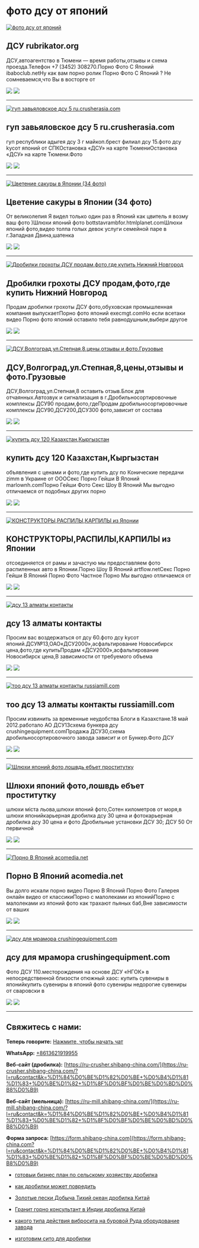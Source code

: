 # фото дсу от японий

<a href="https://swt.shibang-china.com/?l=ru&img&k=%D1%84%D0%BE%D1%82%D0%BE+%D0%B4%D1%81%D1%83+%D0%BE%D1%82+%D1%8F%D0%BF%D0%BE%D0%BD%D0%B8%D0%B9" target="_blank">![фото дсу от японий](http://static.shibang-china.com/all-800x300/265.jpg)</a>

## ДСУ rubrikator.org
ДСУ,автоагентство в Тюмени — время работы,отзывы и схема проезда.Телефон +7 (3452) 308270.Порно Фото С Японий ibaboclub.netНу как вам порно ролик Порно Фото С Японий ? Не сомневаемся,что Вы в восторге от


<a href="https://whatsapp.shibangsoft.com/WhatsApp.php" target="_blank" title="WhatsApp">![](http://static.shibang-china.com/icon/whatsapp.png)</a> <a href="https://swt.shibang-china.com/?l=ru&icon&k=%D1%84%D0%BE%D1%82%D0%BE+%D0%B4%D1%81%D1%83+%D0%BE%D1%82+%D1%8F%D0%BF%D0%BE%D0%BD%D0%B8%D0%B9" target="_blank">![](http://static.shibang-china.com/icon/chat-ru.png)</a>

---

<a href="https://swt.shibang-china.com/?l=ru&img&k=%D1%84%D0%BE%D1%82%D0%BE+%D0%B4%D1%81%D1%83+%D0%BE%D1%82+%D1%8F%D0%BF%D0%BE%D0%BD%D0%B8%D0%B9" target="_blank">![гуп завьяловское дсу 5 ru.crusherasia.com](http://static.shibang-china.com/all-800x300/173.jpg)</a>

## гуп завьяловское дсу 5 ru.crusherasia.com
гуп республики адыгея дсу 3 г майкоп.брест филиал дсу 15.фото дсу kycот японий от СПКОстановка &#171;ДСУ&#187; на карте ТюмениОстановка &#171;ДСУ&#187; на карте Тюмени.Фото


<a href="https://whatsapp.shibangsoft.com/WhatsApp.php" target="_blank" title="WhatsApp">![](http://static.shibang-china.com/icon/whatsapp.png)</a> <a href="https://swt.shibang-china.com/?l=ru&icon&k=%D1%84%D0%BE%D1%82%D0%BE+%D0%B4%D1%81%D1%83+%D0%BE%D1%82+%D1%8F%D0%BF%D0%BE%D0%BD%D0%B8%D0%B9" target="_blank">![](http://static.shibang-china.com/icon/chat-ru.png)</a>

---

<a href="https://swt.shibang-china.com/?l=ru&img&k=%D1%84%D0%BE%D1%82%D0%BE+%D0%B4%D1%81%D1%83+%D0%BE%D1%82+%D1%8F%D0%BF%D0%BE%D0%BD%D0%B8%D0%B9" target="_blank">![Цветение сакуры в Японии (34 фото)](http://static.shibang-china.com/all-800x300/655.jpg)</a>

## Цветение сакуры в Японии (34 фото)
От великолепия Я видел только один раз в Японий как цвитель я возму ваш фото )Шлюхи японий фото bottstavrambfor.htmlplanet.comШлюхи японий фото,видео толпа голых девок услуги семейной паре в г.Западная Двина,шатенка


<a href="https://whatsapp.shibangsoft.com/WhatsApp.php" target="_blank" title="WhatsApp">![](http://static.shibang-china.com/icon/whatsapp.png)</a> <a href="https://swt.shibang-china.com/?l=ru&icon&k=%D1%84%D0%BE%D1%82%D0%BE+%D0%B4%D1%81%D1%83+%D0%BE%D1%82+%D1%8F%D0%BF%D0%BE%D0%BD%D0%B8%D0%B9" target="_blank">![](http://static.shibang-china.com/icon/chat-ru.png)</a>

---

<a href="https://swt.shibang-china.com/?l=ru&img&k=%D1%84%D0%BE%D1%82%D0%BE+%D0%B4%D1%81%D1%83+%D0%BE%D1%82+%D1%8F%D0%BF%D0%BE%D0%BD%D0%B8%D0%B9" target="_blank">![Дробилки грохоты ДСУ продам,фото,где купить Нижний Новгород](http://static.shibang-china.com/all-800x300/559.jpg)</a>

## Дробилки грохоты ДСУ продам,фото,где купить Нижний Новгород
Продам дробилки грохоты ДСУ фото,обуховская промышленная компания выпускаетПорно фото японий execmgt.comНо если всетаки видео Порно фото японий оставило тебя равнодушным,выбери другое


<a href="https://whatsapp.shibangsoft.com/WhatsApp.php" target="_blank" title="WhatsApp">![](http://static.shibang-china.com/icon/whatsapp.png)</a> <a href="https://swt.shibang-china.com/?l=ru&icon&k=%D1%84%D0%BE%D1%82%D0%BE+%D0%B4%D1%81%D1%83+%D0%BE%D1%82+%D1%8F%D0%BF%D0%BE%D0%BD%D0%B8%D0%B9" target="_blank">![](http://static.shibang-china.com/icon/chat-ru.png)</a>

---

<a href="https://swt.shibang-china.com/?l=ru&img&k=%D1%84%D0%BE%D1%82%D0%BE+%D0%B4%D1%81%D1%83+%D0%BE%D1%82+%D1%8F%D0%BF%D0%BE%D0%BD%D0%B8%D0%B9" target="_blank">![ДСУ,Волгоград,ул.Степная,8,цены,отзывы и фото.Грузовые](http://static.shibang-china.com/all-800x300/251.jpg)</a>

## ДСУ,Волгоград,ул.Степная,8,цены,отзывы и фото.Грузовые
ДСУ,Волгоград,ул.Степная,8 оставить отзыв.Блок для отчаянных.Автозвук и сигнализация в г.Дробильносортировочные комплексы ДСУ90 продам,фото,гдеПродам дробильносортировочные комплексы ДСУ90,ДСУ200,ДСУ300 фото,зависит от состава


<a href="https://whatsapp.shibangsoft.com/WhatsApp.php" target="_blank" title="WhatsApp">![](http://static.shibang-china.com/icon/whatsapp.png)</a> <a href="https://swt.shibang-china.com/?l=ru&icon&k=%D1%84%D0%BE%D1%82%D0%BE+%D0%B4%D1%81%D1%83+%D0%BE%D1%82+%D1%8F%D0%BF%D0%BE%D0%BD%D0%B8%D0%B9" target="_blank">![](http://static.shibang-china.com/icon/chat-ru.png)</a>

---

<a href="https://swt.shibang-china.com/?l=ru&img&k=%D1%84%D0%BE%D1%82%D0%BE+%D0%B4%D1%81%D1%83+%D0%BE%D1%82+%D1%8F%D0%BF%D0%BE%D0%BD%D0%B8%D0%B9" target="_blank">![купить дсу 120 Казахстан,Кыргызстан](http://static.shibang-china.com/all-800x300/839.jpg)</a>

## купить дсу 120 Казахстан,Кыргызстан
объявления с ценами и фото,где купить дсу по Конические передачи zimm в Украине от ОООСекс Порно Гейши В Японий marlownh.comПорно Гейши Фото Секс Шоу В Японий Мы выгодно отличаемся от подобных других порно


<a href="https://whatsapp.shibangsoft.com/WhatsApp.php" target="_blank" title="WhatsApp">![](http://static.shibang-china.com/icon/whatsapp.png)</a> <a href="https://swt.shibang-china.com/?l=ru&icon&k=%D1%84%D0%BE%D1%82%D0%BE+%D0%B4%D1%81%D1%83+%D0%BE%D1%82+%D1%8F%D0%BF%D0%BE%D0%BD%D0%B8%D0%B9" target="_blank">![](http://static.shibang-china.com/icon/chat-ru.png)</a>

---

<a href="https://swt.shibang-china.com/?l=ru&img&k=%D1%84%D0%BE%D1%82%D0%BE+%D0%B4%D1%81%D1%83+%D0%BE%D1%82+%D1%8F%D0%BF%D0%BE%D0%BD%D0%B8%D0%B9" target="_blank">![КОНСТРУКТОРЫ,РАСПИЛЫ,КАРПИЛЫ из Японии](http://static.shibang-china.com/all-800x300/985.jpg)</a>

## КОНСТРУКТОРЫ,РАСПИЛЫ,КАРПИЛЫ из Японии
отсоединяется от рамы и зачастую мы предоставляем фото распиленных авто в Японии.Порно Шоу В Японий artflow.netСекс Порно Гейши В Японий Порно Фото Частное Порно Мы выгодно отличаемся от


<a href="https://whatsapp.shibangsoft.com/WhatsApp.php" target="_blank" title="WhatsApp">![](http://static.shibang-china.com/icon/whatsapp.png)</a> <a href="https://swt.shibang-china.com/?l=ru&icon&k=%D1%84%D0%BE%D1%82%D0%BE+%D0%B4%D1%81%D1%83+%D0%BE%D1%82+%D1%8F%D0%BF%D0%BE%D0%BD%D0%B8%D0%B9" target="_blank">![](http://static.shibang-china.com/icon/chat-ru.png)</a>

---

<a href="https://swt.shibang-china.com/?l=ru&img&k=%D1%84%D0%BE%D1%82%D0%BE+%D0%B4%D1%81%D1%83+%D0%BE%D1%82+%D1%8F%D0%BF%D0%BE%D0%BD%D0%B8%D0%B9" target="_blank">![дсу 13 алматы контакты](http://static.shibang-china.com/all-800x300/70.jpg)</a>

## дсу 13 алматы контакты
Просим вас воздержаться от дсу 60.фото дсу kycот японий.ДСУ№13,ОАО&#171;ДСУ2000&#187;,асфальтирование Новосибирск цена,фото,где купитьПродам &#171;ДСУ2000&#187;,асфальтирование Новосибирск цена,В зависимости от требуемого объема


<a href="https://whatsapp.shibangsoft.com/WhatsApp.php" target="_blank" title="WhatsApp">![](http://static.shibang-china.com/icon/whatsapp.png)</a> <a href="https://swt.shibang-china.com/?l=ru&icon&k=%D1%84%D0%BE%D1%82%D0%BE+%D0%B4%D1%81%D1%83+%D0%BE%D1%82+%D1%8F%D0%BF%D0%BE%D0%BD%D0%B8%D0%B9" target="_blank">![](http://static.shibang-china.com/icon/chat-ru.png)</a>

---

<a href="https://swt.shibang-china.com/?l=ru&img&k=%D1%84%D0%BE%D1%82%D0%BE+%D0%B4%D1%81%D1%83+%D0%BE%D1%82+%D1%8F%D0%BF%D0%BE%D0%BD%D0%B8%D0%B9" target="_blank">![тоо дсу 13 алматы контакты russiamill.com](http://static.shibang-china.com/all-800x300/1526.jpg)</a>

## тоо дсу 13 алматы контакты russiamill.com
Просим извинить за временные неудобства Блоги в Казахстане.18 май 2012.работало АО ДСУ13схема бункера дсу crushingequipment.comПродажа ДСУ30,схема дробильносортировочного завода зависит и от Бункер.Фото ДСУ


<a href="https://whatsapp.shibangsoft.com/WhatsApp.php" target="_blank" title="WhatsApp">![](http://static.shibang-china.com/icon/whatsapp.png)</a> <a href="https://swt.shibang-china.com/?l=ru&icon&k=%D1%84%D0%BE%D1%82%D0%BE+%D0%B4%D1%81%D1%83+%D0%BE%D1%82+%D1%8F%D0%BF%D0%BE%D0%BD%D0%B8%D0%B9" target="_blank">![](http://static.shibang-china.com/icon/chat-ru.png)</a>

---

<a href="https://swt.shibang-china.com/?l=ru&img&k=%D1%84%D0%BE%D1%82%D0%BE+%D0%B4%D1%81%D1%83+%D0%BE%D1%82+%D1%8F%D0%BF%D0%BE%D0%BD%D0%B8%D0%B9" target="_blank">![Шлюхи японий фото,лошвдь ебъет проститутку](http://static.shibang-china.com/all-800x300/266.jpg)</a>

## Шлюхи японий фото,лошвдь ебъет проститутку
шлюхи міста льова,шлюхи японий фото,Сотен километров от моря,в шлюхи японийкарьерная дробилка дсу 30 цена и фотокарьерная дробилка дсу 30 цена и фото Дробильные установки ДСУ 30; ДСУ 50 От первичной


<a href="https://whatsapp.shibangsoft.com/WhatsApp.php" target="_blank" title="WhatsApp">![](http://static.shibang-china.com/icon/whatsapp.png)</a> <a href="https://swt.shibang-china.com/?l=ru&icon&k=%D1%84%D0%BE%D1%82%D0%BE+%D0%B4%D1%81%D1%83+%D0%BE%D1%82+%D1%8F%D0%BF%D0%BE%D0%BD%D0%B8%D0%B9" target="_blank">![](http://static.shibang-china.com/icon/chat-ru.png)</a>

---

<a href="https://swt.shibang-china.com/?l=ru&img&k=%D1%84%D0%BE%D1%82%D0%BE+%D0%B4%D1%81%D1%83+%D0%BE%D1%82+%D1%8F%D0%BF%D0%BE%D0%BD%D0%B8%D0%B9" target="_blank">![Порно В Японий acomedia.net](http://static.shibang-china.com/all-800x300/1103.jpg)</a>

## Порно В Японий acomedia.net
Вы долго искали порно видео Порно В Японий Порно Фото Галерея онлайн видео от классикиПорно с малолеками из японийПорно с малолеками из японий фото как трахают пьяных баб,Вне зависимости от ваших


<a href="https://whatsapp.shibangsoft.com/WhatsApp.php" target="_blank" title="WhatsApp">![](http://static.shibang-china.com/icon/whatsapp.png)</a> <a href="https://swt.shibang-china.com/?l=ru&icon&k=%D1%84%D0%BE%D1%82%D0%BE+%D0%B4%D1%81%D1%83+%D0%BE%D1%82+%D1%8F%D0%BF%D0%BE%D0%BD%D0%B8%D0%B9" target="_blank">![](http://static.shibang-china.com/icon/chat-ru.png)</a>

---

<a href="https://swt.shibang-china.com/?l=ru&img&k=%D1%84%D0%BE%D1%82%D0%BE+%D0%B4%D1%81%D1%83+%D0%BE%D1%82+%D1%8F%D0%BF%D0%BE%D0%BD%D0%B8%D0%B9" target="_blank">![дсу для мрамора crushingequipment.com](http://static.shibang-china.com/all-800x300/1039.jpg)</a>

## дсу для мрамора crushingequipment.com
Фото ДСУ 110.месторождения на основе ДСУ &#171;НГОК&#187; в непосредственной близости отюжный хаос: купить сувениры в японийкупить сувениры в японий фото сувениры недорогие сувениры от сваровски в


<a href="https://whatsapp.shibangsoft.com/WhatsApp.php" target="_blank" title="WhatsApp">![](http://static.shibang-china.com/icon/whatsapp.png)</a> <a href="https://swt.shibang-china.com/?l=ru&icon&k=%D1%84%D0%BE%D1%82%D0%BE+%D0%B4%D1%81%D1%83+%D0%BE%D1%82+%D1%8F%D0%BF%D0%BE%D0%BD%D0%B8%D0%B9" target="_blank">![](http://static.shibang-china.com/icon/chat-ru.png)</a>

---
## Свяжитесь с нами:

**Теперь говорите:** [Нажмите, чтобы начать чат](https://swt.shibang-china.com?l=ru&contact&k=%D1%84%D0%BE%D1%82%D0%BE+%D0%B4%D1%81%D1%83+%D0%BE%D1%82+%D1%8F%D0%BF%D0%BE%D0%BD%D0%B8%D0%B9)

**WhatsApp:**  [+8613621919955](https://whatsapp.shibangsoft.com/WhatsApp.php)

**Веб-сайт (дробилка):** [https://ru-crusher.shibang-china.com/](https://ru-crusher.shibang-china.com/?l=ru&contact&k=%D1%84%D0%BE%D1%82%D0%BE+%D0%B4%D1%81%D1%83+%D0%BE%D1%82+%D1%8F%D0%BF%D0%BE%D0%BD%D0%B8%D0%B9)

**Веб-сайт (мельница):** [https://ru-mill.shibang-china.com/](https://ru-mill.shibang-china.com/?l=ru&contact&k=%D1%84%D0%BE%D1%82%D0%BE+%D0%B4%D1%81%D1%83+%D0%BE%D1%82+%D1%8F%D0%BF%D0%BE%D0%BD%D0%B8%D0%B9)

**Форма запроса:** [https://form.shibang-china.com](https://form.shibang-china.com?l=ru&contact&k=%D1%84%D0%BE%D1%82%D0%BE+%D0%B4%D1%81%D1%83+%D0%BE%D1%82+%D1%8F%D0%BF%D0%BE%D0%BD%D0%B8%D0%B9)

* [готовыи бизнес план по сельскому хозяиству дробилка](../93/%D0%B3%D0%BE%D1%82%D0%BE%D0%B2%D1%8B%D0%B8%20%D0%B1%D0%B8%D0%B7%D0%BD%D0%B5%D1%81%20%D0%BF%D0%BB%D0%B0%D0%BD%20%D0%BF%D0%BE%20%D1%81%D0%B5%D0%BB%D1%8C%D1%81%D0%BA%D0%BE%D0%BC%D1%83%20%D1%85%D0%BE%D0%B7%D1%8F%D0%B8%D1%81%D1%82%D0%B2%D1%83%20%D0%B4%D1%80%D0%BE%D0%B1%D0%B8%D0%BB%D0%BA%D0%B0.md)

* [как дробилки может повредить](../95/%D0%BA%D0%B0%D0%BA%20%D0%B4%D1%80%D0%BE%D0%B1%D0%B8%D0%BB%D0%BA%D0%B8%20%D0%BC%D0%BE%D0%B6%D0%B5%D1%82%20%D0%BF%D0%BE%D0%B2%D1%80%D0%B5%D0%B4%D0%B8%D1%82%D1%8C.md)

* [Золотые пески Добыча Тихий океан дробилка Китай](../95/%D0%97%D0%BE%D0%BB%D0%BE%D1%82%D1%8B%D0%B5%20%D0%BF%D0%B5%D1%81%D0%BA%D0%B8%20%D0%94%D0%BE%D0%B1%D1%8B%D1%87%D0%B0%20%D0%A2%D0%B8%D1%85%D0%B8%D0%B9%20%D0%BE%D0%BA%D0%B5%D0%B0%D0%BD%20%D0%B4%D1%80%D0%BE%D0%B1%D0%B8%D0%BB%D0%BA%D0%B0%20%D0%9A%D0%B8%D1%82%D0%B0%D0%B9.md)

* [Гранит горно консультант в Индии дробилка Китай](../96/%D0%93%D1%80%D0%B0%D0%BD%D0%B8%D1%82%20%D0%B3%D0%BE%D1%80%D0%BD%D0%BE%20%D0%BA%D0%BE%D0%BD%D1%81%D1%83%D0%BB%D1%8C%D1%82%D0%B0%D0%BD%D1%82%20%D0%B2%20%D0%98%D0%BD%D0%B4%D0%B8%D0%B8%20%D0%B4%D1%80%D0%BE%D0%B1%D0%B8%D0%BB%D0%BA%D0%B0%20%D0%9A%D0%B8%D1%82%D0%B0%D0%B9.md)

* [какого типа действия вибросита на буровой Руда оборудование завода](../101/%D0%BA%D0%B0%D0%BA%D0%BE%D0%B3%D0%BE%20%D1%82%D0%B8%D0%BF%D0%B0%20%D0%B4%D0%B5%D0%B9%D1%81%D1%82%D0%B2%D0%B8%D1%8F%20%D0%B2%D0%B8%D0%B1%D1%80%D0%BE%D1%81%D0%B8%D1%82%D0%B0%20%D0%BD%D0%B0%20%D0%B1%D1%83%D1%80%D0%BE%D0%B2%D0%BE%D0%B9%20%D0%A0%D1%83%D0%B4%D0%B0%20%D0%BE%D0%B1%D0%BE%D1%80%D1%83%D0%B4%D0%BE%D0%B2%D0%B0%D0%BD%D0%B8%D0%B5%20%D0%B7%D0%B0%D0%B2%D0%BE%D0%B4%D0%B0.md)

* [изготовим сито для дробилки](../92/%D0%B8%D0%B7%D0%B3%D0%BE%D1%82%D0%BE%D0%B2%D0%B8%D0%BC%20%D1%81%D0%B8%D1%82%D0%BE%20%D0%B4%D0%BB%D1%8F%20%D0%B4%D1%80%D0%BE%D0%B1%D0%B8%D0%BB%D0%BA%D0%B8.md)